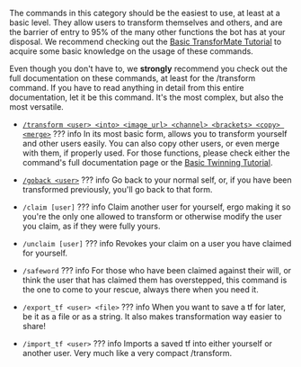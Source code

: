 The commands in this category should be the easiest to use, at least at a basic
level. They allow users to transform themselves and others, and are the barrier
of entry to 95% of the many other functions the bot has at your disposal. We
recommend checking out the [Basic TransforMate Tutorial](../../tutorials/basic.md)
to acquire some basic knowledge on the usage of these commands.

Even though you don't have to, we **strongly** recommend you check out the full
documentation on these commands, at least for the /transform command. If you have
to read anything in detail from this entire documentation, let it be this command.
It's the most complex, but also the most versatile.

- [`/transform <user> <into> <image_url> <channel> <brackets> <copy> <merge>`](transform.md)
??? info
    In its most basic form, allows you to transform yourself and other users easily.
    You can also copy other users, or even merge with them, if properly used. For
    those functions, please check either the command's full documentation page or
    the [Basic Twinning Tutorial](../../tutorials/twinning.md).

- [`/goback <user>`](goback.md)
??? info
    Go back to your normal self, or, if you have been transformed
    previously, you'll go back to that form.

- `/claim [user]`
??? info
    Claim another user for yourself, ergo making it so you're the only
    one allowed to transform or otherwise modify the user you claim, as if they were
    fully yours.

- `/unclaim [user]`
??? info
    Revokes your claim on a user you have claimed for yourself.

- `/safeword`
??? info
    For those who have been claimed against their will, or think the user that has
    claimed them has overstepped, this command is the one to come to your rescue,
    always there when you need it.

- `/export_tf <user> <file>`
??? info
    When you want to save a tf for later, be it as a file or as a string. It also
    makes transformation way easier to share!

- `/import_tf <user>`
??? info
    Imports a saved tf into either yourself or another user. Very much like a
    very compact /transform.